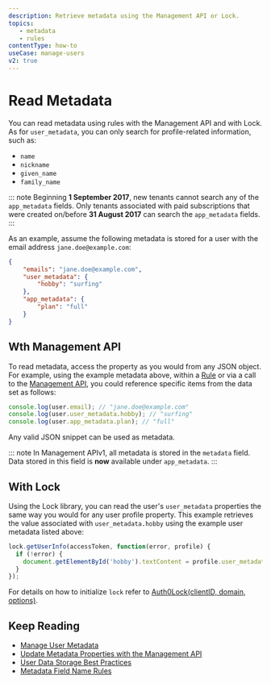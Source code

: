 ```yaml
---
description: Retrieve metadata using the Management API or Lock.
topics: 
   - metadata
   - rules
contentType: how-to
useCase: manage-users
v2: true
---
```


# Read Metadata

You can read metadata using rules with the Management API and with Lock. As for `user_metadata`, you can only search for profile-related information, such as:
- `name`
- `nickname`
- `given_name`
- `family_name`

::: note 
Beginning **1 September 2017**, new tenants cannot search any of the  `app_metadata` fields. Only tenants associated with paid subscriptions that were created on/before **31 August 2017** can search the `app_metadata` fields.
:::

As an example, assume the following metadata is stored for a user with the email address `jane.doe@example.com`:

```json
{
    "emails": "jane.doe@example.com",
    "user_metadata": {
        "hobby": "surfing"
    },
    "app_metadata": {
        "plan": "full"
    }
}
```

## Wth Management API

To read metadata, access the property as you would from any JSON object. For example, using the example metadata above, within a [Rule](/rules) or via a call to the [Management API](/metadata/management-api), you could reference specific items from the data set as follows:

```js
console.log(user.email); // "jane.doe@example.com"
console.log(user.user_metadata.hobby); // "surfing"
console.log(user.app_metadata.plan); // "full"
```
Any valid JSON snippet can be used as metadata.

::: note
In Management APIv1, all metadata is stored in the `metadata` field. Data stored in this field is **now** available under `app_metadata`.
:::

## With Lock

Using the Lock library, you can read the user's `user_metadata` properties the same way you would for any user profile property. This example retrieves the value associated with `user_metadata.hobby` using the example user metadata listed above:

```js
lock.getUserInfo(accessToken, function(error, profile) {
  if (!error) {
    document.getElementById('hobby').textContent = profile.user_metadata.hobby;
  }
});
```

For details on how to initialize `lock` refer to [Auth0Lock(clientID, domain, options)](https://github.com/auth0/lock#new-auth0lockclientid-domain-options).

## Keep Reading

* [Manage User Metadata](/users/guides/manage-user-metadata)
* [Update Metadata Properties with the Management API](/users/guides/update-metadata-properties-with-management-api)
* [User Data Storage Best Practices](/users/references/user-data-storage-best-practices)
* [Metadata Field Name Rules](/users/references/metadata-field-name-rules)